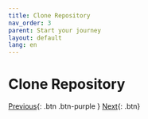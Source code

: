 ```yaml
---
title: Clone Repository
nav_order: 3
parent: Start your journey
layout: default
lang: en
---
```


# Clone Repository



[Previous]({{site.url}}/get-started/reference.html){: .btn .btn-purple }
[Next]({{site.url}}/get-started/download-files.html){: .btn}